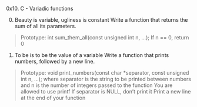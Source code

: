 0x10. C - Variadic functions 

0. Beauty is variable, ugliness is constant  Write a function that returns the sum of all its parameters.
>Prototype: int sum_them_all(const unsigned int n, ...);
>If n == 0, return 0

1. To be is to be the value of a variable  Write a function that prints numbers, followed by a new line.
>Prototype: void print_numbers(const char *separator, const unsigned int n, ...);
>where separator is the string to be printed between numbers
>and n is the number of integers passed to the function
>You are allowed to use printf
>If separator is NULL, don’t print it
>Print a new line at the end of your function


